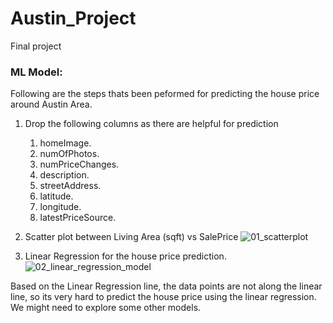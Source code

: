 # Austin_Project
Final project 


### ML Model:
Following are the steps thats been peformed for predicting the house price around Austin Area.
1. Drop the following columns as there are helpful for prediction
    1. homeImage.
    1. numOfPhotos.
    1. numPriceChanges.
    1. description.
    1. streetAddress.
    1. latitude.
    1. longitude.
    1. latestPriceSource.

1. Scatter plot between Living Area (sqft) vs SalePrice
![01_scatterplot](https://user-images.githubusercontent.com/8316473/119210834-284c6500-ba74-11eb-8a8f-5f1dc3cbc0ca.PNG)
1. Linear Regression for the house price prediction.
![02_linear_regression_model](https://user-images.githubusercontent.com/8316473/119210840-3601ea80-ba74-11eb-8af2-d0ae1cb1c2b3.PNG)


Based on the Linear Regression line, the data points are not along the linear line, so its very hard to predict the house price using the linear regression.
We might need to explore some other models.





